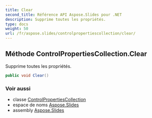 ```yaml
---
title: Clear
second_title: Référence API Aspose.Slides pour .NET
description: Supprime toutes les propriétés.
type: docs
weight: 50
url: /fr/aspose.slides/controlpropertiescollection/clear/
---
```


## Méthode ControlPropertiesCollection.Clear

Supprime toutes les propriétés.

```csharp
public void Clear()
```

### Voir aussi

* classe [ControlPropertiesCollection](../../controlpropertiescollection)
* espace de noms [Aspose.Slides](../../controlpropertiescollection)
* assembly [Aspose.Slides](../../../)

<!-- NE PAS ÉDITER : généré par xmldocmd pour Aspose.Slides.dll -->